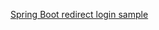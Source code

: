 [Spring Boot redirect login sample](https://github.com/okta/samples-java-spring/tree/master/okta-hosted-login)
